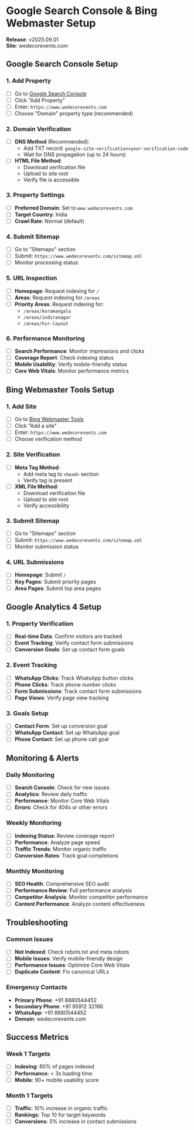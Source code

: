 # Google Search Console & Bing Webmaster Setup

**Release**: v2025.09.01  
**Site**: wedecorevents.com

## Google Search Console Setup

### 1. Add Property

- [ ] Go to [Google Search Console](https://search.google.com/search-console)
- [ ] Click "Add Property"
- [ ] Enter: `https://www.wedecorevents.com`
- [ ] Choose "Domain" property type (recommended)

### 2. Domain Verification

- [ ] **DNS Method** (Recommended):
  - Add TXT record: `google-site-verification=your-verification-code`
  - Wait for DNS propagation (up to 24 hours)
- [ ] **HTML File Method**:
  - Download verification file
  - Upload to site root
  - Verify file is accessible

### 3. Property Settings

- [ ] **Preferred Domain**: Set to `www.wedecorevents.com`
- [ ] **Target Country**: India
- [ ] **Crawl Rate**: Normal (default)

### 4. Submit Sitemap

- [ ] Go to "Sitemaps" section
- [ ] Submit: `https://www.wedecorevents.com/sitemap.xml`
- [ ] Monitor processing status

### 5. URL Inspection

- [ ] **Homepage**: Request indexing for `/`
- [ ] **Areas**: Request indexing for `/areas`
- [ ] **Priority Areas**: Request indexing for:
  - `/areas/koramangala`
  - `/areas/indiranagar`
  - `/areas/hsr-layout`

### 6. Performance Monitoring

- [ ] **Search Performance**: Monitor impressions and clicks
- [ ] **Coverage Report**: Check indexing status
- [ ] **Mobile Usability**: Verify mobile-friendly status
- [ ] **Core Web Vitals**: Monitor performance metrics

## Bing Webmaster Tools Setup

### 1. Add Site

- [ ] Go to [Bing Webmaster Tools](https://www.bing.com/webmasters)
- [ ] Click "Add a site"
- [ ] Enter: `https://www.wedecorevents.com`
- [ ] Choose verification method

### 2. Site Verification

- [ ] **Meta Tag Method**:
  - Add meta tag to `<head>` section
  - Verify tag is present
- [ ] **XML File Method**:
  - Download verification file
  - Upload to site root
  - Verify accessibility

### 3. Submit Sitemap

- [ ] Go to "Sitemaps" section
- [ ] Submit: `https://www.wedecorevents.com/sitemap.xml`
- [ ] Monitor submission status

### 4. URL Submissions

- [ ] **Homepage**: Submit `/`
- [ ] **Key Pages**: Submit priority pages
- [ ] **Area Pages**: Submit top area pages

## Google Analytics 4 Setup

### 1. Property Verification

- [ ] **Real-time Data**: Confirm visitors are tracked
- [ ] **Event Tracking**: Verify contact form submissions
- [ ] **Conversion Goals**: Set up contact form goals

### 2. Event Tracking

- [ ] **WhatsApp Clicks**: Track WhatsApp button clicks
- [ ] **Phone Clicks**: Track phone number clicks
- [ ] **Form Submissions**: Track contact form submissions
- [ ] **Page Views**: Verify page view tracking

### 3. Goals Setup

- [ ] **Contact Form**: Set up conversion goal
- [ ] **WhatsApp Contact**: Set up WhatsApp goal
- [ ] **Phone Contact**: Set up phone call goal

## Monitoring & Alerts

### Daily Monitoring

- [ ] **Search Console**: Check for new issues
- [ ] **Analytics**: Review daily traffic
- [ ] **Performance**: Monitor Core Web Vitals
- [ ] **Errors**: Check for 404s or other errors

### Weekly Monitoring

- [ ] **Indexing Status**: Review coverage report
- [ ] **Performance**: Analyze page speed
- [ ] **Traffic Trends**: Monitor organic traffic
- [ ] **Conversion Rates**: Track goal completions

### Monthly Monitoring

- [ ] **SEO Health**: Comprehensive SEO audit
- [ ] **Performance Review**: Full performance analysis
- [ ] **Competitor Analysis**: Monitor competitor performance
- [ ] **Content Performance**: Analyze content effectiveness

## Troubleshooting

### Common Issues

- [ ] **Not Indexed**: Check robots.txt and meta robots
- [ ] **Mobile Issues**: Verify mobile-friendly design
- [ ] **Performance Issues**: Optimize Core Web Vitals
- [ ] **Duplicate Content**: Fix canonical URLs

### Emergency Contacts

- **Primary Phone**: +91 8880544452
- **Secondary Phone**: +91 95912 32166
- **WhatsApp**: +91 8880544452
- **Domain**: wedecorevents.com

## Success Metrics

### Week 1 Targets

- [ ] **Indexing**: 80% of pages indexed
- [ ] **Performance**: < 3s loading time
- [ ] **Mobile**: 90+ mobile usability score

### Month 1 Targets

- [ ] **Traffic**: 10% increase in organic traffic
- [ ] **Rankings**: Top 10 for target keywords
- [ ] **Conversions**: 5% increase in contact submissions
